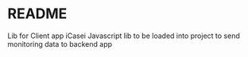 # README

Lib for Client app iCasei
Javascript lib to be loaded into project to send monitoring data to backend app

